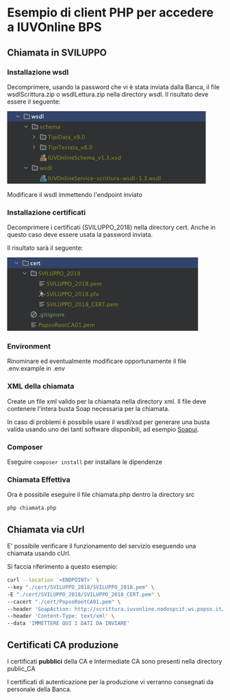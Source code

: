# Esempio di client PHP per accedere a IUVOnline BPS

## Chiamata in SVILUPPO

### Installazione wsdl

Decomprimere, usando la password che vi è stata inviata dalla Banca, il file wsdlScrittura.zip o wsdlLettura.zip nella
directory wsdl.
Il risultato deve essere il seguente:

![wsdl.png](img%2Fwsdl.png)

Modificare il wsdl immettendo l'endpoint inviato

### Installazione certificati

Decomprimere i certificati (SVILUPPO_2018) nella directory cert.
Anche in questo caso deve essere usata la password inviata.

Il risultato sarà il seguente:

![certificati.png](img%2Fcertificati.png)

### Environment

Rinominare ed eventualmente modificare opportunamente il file .env.example in .env

### XML della chiamata

Create un file xml valido per la chiamata nella directory xml. Il file deve contenere l'intera busta Soap necessaria per
la chiamata.

In caso di problemi è possibile usare il wsdl/xsd per generare una busta valida usando uno dei tanti software
disponibili, ad esempio [Soapui](https://www.soapui.org).

### Composer

Eseguire `composer install` per installare le dipendenze

### Chiamata Effettiva

Ora è possibile eseguire il file chiamata.php dentro la directory src

```bash
php chiamata.php
```

## Chiamata via cUrl

E' possibile verificare il funzionamento del servizio eseguendo una chiamata usando cUrl.

Si faccia riferimento a questo esempio:

```bash
curl --location '<ENDPOINT>' \
--key "./cert/SVILUPPO_2018/SVILUPPO_2018.pem" \
-E "./cert/SVILUPPO_2018/SVILUPPO_2018_CERT.pem" \
--cacert "./cert/PopsoRootCA01.pem" \
--header 'SoapAction: http://scrittura.iuvonline.nodospcit.ws.popso.it/v1/IUVOnlineCreate' \
--header 'Content-Type: text/xml' \
--data 'IMMETTERE QUI I DATI DA INVIARE'
```

## Certificati CA produzione

I certificati **pubblici** della CA e Intermediate CA sono presenti nella directory public_CA

I certificati di autenticazione per la produzione vi verranno consegnati da personale della Banca.
